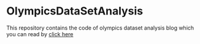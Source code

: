 # OlympicsDataSetAnalysis

 This repository contains the code of olympics dataset analysis blog which you can read by 
 [click here]( https://shubhamrsingh.blogspot.com/2020/12/past-olympics-data-analysis.html)
